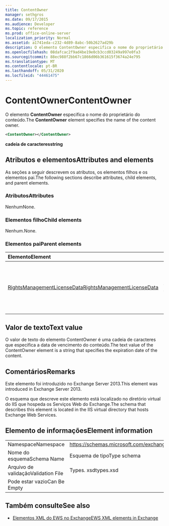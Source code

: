 ```yaml
---
title: ContentOwner
manager: sethgros
ms.date: 09/17/2015
ms.audience: Developer
ms.topic: reference
ms.prod: office-online-server
localization_priority: Normal
ms.assetid: a1741eda-c232-4d89-8abc-50b2627ad29b
description: O elemento ContentOwner especifica o nome do proprietário do conteúdo.
ms.openlocfilehash: 08dafcac2f9ad4be19e0cb3ccd03249a997e0fa3
ms.sourcegitcommit: 88ec988f2bb67c1866d06b361615f3674a24e795
ms.translationtype: MT
ms.contentlocale: pt-BR
ms.lasthandoff: 05/31/2020
ms.locfileid: "44461475"
---
```

# <a name="contentowner"></a><span data-ttu-id="b08b0-103">ContentOwner</span><span class="sxs-lookup"><span data-stu-id="b08b0-103">ContentOwner</span></span>

<span data-ttu-id="b08b0-104">O elemento **ContentOwner** especifica o nome do proprietário do conteúdo.</span><span class="sxs-lookup"><span data-stu-id="b08b0-104">The **ContentOwner** element specifies the name of the content owner.</span></span> 
  
```XML
<ContentOwner></ContentOwner>
```

 <span data-ttu-id="b08b0-105">**cadeia de caracteres**</span><span class="sxs-lookup"><span data-stu-id="b08b0-105">**string**</span></span>
## <a name="attributes-and-elements"></a><span data-ttu-id="b08b0-106">Atributos e elementos</span><span class="sxs-lookup"><span data-stu-id="b08b0-106">Attributes and elements</span></span>

<span data-ttu-id="b08b0-107">As seções a seguir descrevem os atributos, os elementos filhos e os elementos pai.</span><span class="sxs-lookup"><span data-stu-id="b08b0-107">The following sections describe attributes, child elements, and parent elements.</span></span>
  
### <a name="attributes"></a><span data-ttu-id="b08b0-108">Atributos</span><span class="sxs-lookup"><span data-stu-id="b08b0-108">Attributes</span></span>

<span data-ttu-id="b08b0-109">Nenhum</span><span class="sxs-lookup"><span data-stu-id="b08b0-109">None.</span></span>
  
### <a name="child-elements"></a><span data-ttu-id="b08b0-110">Elementos filho</span><span class="sxs-lookup"><span data-stu-id="b08b0-110">Child elements</span></span>

<span data-ttu-id="b08b0-111">Nenhum.</span><span class="sxs-lookup"><span data-stu-id="b08b0-111">None.</span></span>
  
### <a name="parent-elements"></a><span data-ttu-id="b08b0-112">Elementos pai</span><span class="sxs-lookup"><span data-stu-id="b08b0-112">Parent elements</span></span>

|<span data-ttu-id="b08b0-113">**Elemento**</span><span class="sxs-lookup"><span data-stu-id="b08b0-113">**Element**</span></span>|<span data-ttu-id="b08b0-114">**Descrição**</span><span class="sxs-lookup"><span data-stu-id="b08b0-114">**Description**</span></span>|
|:-----|:-----|
|[<span data-ttu-id="b08b0-115">RightsManagementLicenseData</span><span class="sxs-lookup"><span data-stu-id="b08b0-115">RightsManagementLicenseData</span></span>](rightsmanagementlicensedata.md) <br/> |<span data-ttu-id="b08b0-116">Especifica informações sobre a licença de gerenciamento de direitos.</span><span class="sxs-lookup"><span data-stu-id="b08b0-116">Specifies information about the rights management license.</span></span>  <br/> |
   
## <a name="text-value"></a><span data-ttu-id="b08b0-117">Valor de texto</span><span class="sxs-lookup"><span data-stu-id="b08b0-117">Text value</span></span>

<span data-ttu-id="b08b0-118">O valor de texto do elemento ContentOwner é uma cadeia de caracteres que especifica a data de vencimento do conteúdo.</span><span class="sxs-lookup"><span data-stu-id="b08b0-118">The text value of the ContentOwner element is a string that specifies the expiration date of the content.</span></span>
  
## <a name="remarks"></a><span data-ttu-id="b08b0-119">Comentários</span><span class="sxs-lookup"><span data-stu-id="b08b0-119">Remarks</span></span>

<span data-ttu-id="b08b0-120">Este elemento foi introduzido no Exchange Server 2013.</span><span class="sxs-lookup"><span data-stu-id="b08b0-120">This element was introduced in Exchange Server 2013.</span></span>
  
<span data-ttu-id="b08b0-121">O esquema que descreve este elemento está localizado no diretório virtual do IIS que hospeda os Serviços Web do Exchange.</span><span class="sxs-lookup"><span data-stu-id="b08b0-121">The schema that describes this element is located in the IIS virtual directory that hosts Exchange Web Services.</span></span>
  
## <a name="element-information"></a><span data-ttu-id="b08b0-122">Elemento de informações</span><span class="sxs-lookup"><span data-stu-id="b08b0-122">Element information</span></span>

|||
|:-----|:-----|
|<span data-ttu-id="b08b0-123">Namespace</span><span class="sxs-lookup"><span data-stu-id="b08b0-123">Namespace</span></span>  <br/> |https://schemas.microsoft.com/exchange/services/2006/types  <br/> |
|<span data-ttu-id="b08b0-124">Nome do esquema</span><span class="sxs-lookup"><span data-stu-id="b08b0-124">Schema Name</span></span>  <br/> |<span data-ttu-id="b08b0-125">Esquema de tipo</span><span class="sxs-lookup"><span data-stu-id="b08b0-125">Type schema</span></span>  <br/> |
|<span data-ttu-id="b08b0-126">Arquivo de validação</span><span class="sxs-lookup"><span data-stu-id="b08b0-126">Validation File</span></span>  <br/> |<span data-ttu-id="b08b0-127">Types. xsd</span><span class="sxs-lookup"><span data-stu-id="b08b0-127">types.xsd</span></span>  <br/> |
|<span data-ttu-id="b08b0-128">Pode estar vazio</span><span class="sxs-lookup"><span data-stu-id="b08b0-128">Can Be Empty</span></span>  <br/> ||
   
## <a name="see-also"></a><span data-ttu-id="b08b0-129">Também consulte</span><span class="sxs-lookup"><span data-stu-id="b08b0-129">See also</span></span>



- [<span data-ttu-id="b08b0-130">Elementos XML do EWS no Exchange</span><span class="sxs-lookup"><span data-stu-id="b08b0-130">EWS XML elements in Exchange</span></span>](ews-xml-elements-in-exchange.md)


